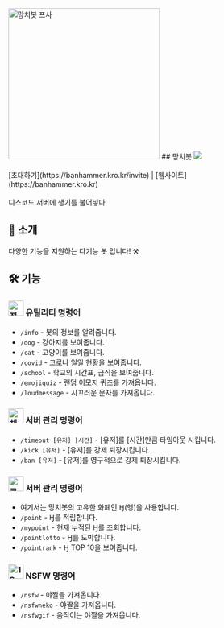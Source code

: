 <img src="http://banhammer.kro.kr/iconcircle.png" alt="망치봇 프사" width="300"/>
## 망치봇
<img src="https://hits.seeyoufarm.com/api/count/incr/badge.svg?url=https%3A%2F%2Fbanhammer.kro.kr&count_bg=%2379C83D&title_bg=%23555555&icon=discord.svg&icon_color=%23E7E7E7&title=%EB%B0%A9%EB%AC%B8%EC%9E%90+%EC%88%98&edge_flat=false"/><br><br>
[초대하기](https://banhammer.kro.kr/invite) | [웹사이트](https://banhammer.kro.kr)<br><br>
디스코드 서버에 생기를 불어넣다

## 📝 소개
다양한 기능을 지원하는 다기능 봇 입니다! ⚒️

## 🛠️ 기능
### <img src="http://banhammer.kro.kr/info.png" alt="정보 아이콘" width="30"/> 유틸리티 명령어
- `/info` - 봇의 정보를 알려줍니다.
- `/dog` - 강아지를 보여줍니다.
- `/cat` - 고양이를 보여줍니다.
- `/covid` - 코로나 일일 현황을 보여줍니다.
- `/school` - 학교의 시간표, 급식을 보여줍니다.
- `/emojiquiz` - 랜덤 이모지 퀴즈를 가져옵니다.
- `/loudmessage` - 시끄러운 문자를 가져옵니다.
### <img src="http://banhammer.kro.kr/success.png" alt="체크 아이콘" width="30"/>  서버 관리 명령어
- `/timeout [유저] [시간]` - [유저]를 [시간]만큼 타임아웃 시킵니다.
- `/kick [유저]` - [유저]를 강제 퇴장시킵니다.
- `/ban [유저]` - [유저]를 영구적으로 강제 퇴장시킵니다.
### <img src="http://banhammer.kro.kr/coin.png" alt="코인 아이콘" width="30"/>  서버 관리 명령어
- 여기서는 망치봇의 고유한 화폐인 Ꜧ(헹)을 사용합니다.
- `/point` - Ꜧ를 적립합니다.
- `/mypoint` - 현재 누적된 Ꜧ를 조회합니다.
- `/pointlotto` - Ꜧ를 도박합니다.
- `/pointrank` - Ꜧ TOP 10을 보여줍니다.
### <img src="http://banhammer.kro.kr/1f51e.png" alt="19+ 아이콘" width="30"/>  NSFW 명령어
- `/nsfw` - 야짤을 가져옵니다.
- `/nsfwneko` - 야짤을 가져옵니다.
- `/nsfwgif` - 움직이는 야짤을 가져옵니다.
